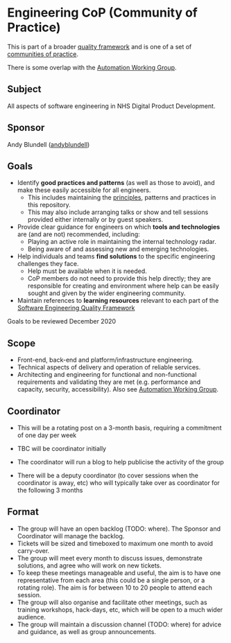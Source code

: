 # Engineering CoP (Community of Practice)

This is part of a broader [quality framework](../README.md) and is one of a set of [communities of practice](../communities-of-practice.md).

There is some overlap with the [Automation Working Group](pd-automation-working-group.md).

## Subject

All aspects of software engineering in NHS Digital Product Development.

## Sponsor

Andy Blundell ([andyblundell](https://github.com/andyblundell))

## Goals

* Identify **good practices and patterns** (as well as those to avoid), and make these easily accessible for all engineers.
  * This includes maintaining the [principles](../principles.md), patterns and practices in this repository.
  * This may also include arranging talks or show and tell sessions provided either internally or by guest speakers.
* Provide clear guidance for engineers on which **tools and technologies** are (and are not) recommended, including:
  * Playing an active role in maintaining the internal technology radar.
  * Being aware of and assessing new and emerging technologies.
* Help individuals and teams **find solutions** to the specific engineering challenges they face.
  * Help must be available when it is needed.
  * CoP members do not need to provide this help directly; they are responsible for creating and environment where help can be easily sought and given by the wider engineering community.
* Maintain references to **learning resources** relevant to each part of the [Software Engineering Quality Framework](../README.md)

Goals to be reviewed December 2020

## Scope

* Front-end, back-end and platform/infrastructure engineering.
* Technical aspects of delivery and operation of reliable services.
* Architecting and engineering for functional and non-functional requirements and validating they are met (e.g. performance and capacity, security, accessibility). Also see [Automation Working Group](pd-automation-working-group.md).

## Coordinator

* This will be a rotating post on a 3-month basis, requiring a commitment of one day per week

* TBC will be coordinator initially
* The coordinator will run a blog to help publicise the activity of the group
* There will be a deputy coordinator (to cover sessions when the coordinator is away, etc) who will typically take over as coordinator for the following 3 months

## Format

* The group will have an open backlog (TODO: where). The Sponsor and Coordinator will manage the backlog.
* Tickets will be sized and timeboxed to maximum one month to avoid carry-over.
* The group will meet every month to discuss issues, demonstrate solutions, and agree who will work on new tickets.
* To keep these meetings manageable and useful, the aim is to have one representative from each area (this could be a single person, or a rotating role). The aim is for between 10 to 20 people to attend each session.
* The group will also organise and facilitate other meetings, such as training workshops, hack-days, etc, which will be open to a much wider audience.
* The group will maintain a discussion channel (TODO: where) for advice and guidance, as well as group announcements.
